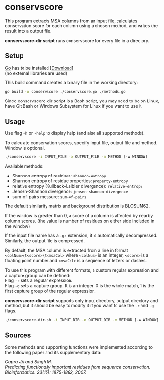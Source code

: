 # conservscore

This program extracts MSA columns from an input file, calculates conservation score for each column using a chosen method, and writes the result into a output file.

**conservscore-dir script** runs conservscore for every file in a directory.


## Setup

[Go](https://golang.org/) has to be installed [[Download]](https://golang.org/dl/) \
(no external libraries are used)

This build command creates a binary file in the working directory:
```sh
go build -o conservscore ./conservscore.go ./methods.go
```

Since conservscore-dir script is a Bash script, you may need to be on Linux, have Git Bash or Windows Subsystem for Linux if you want to use it.


## Usage

Use flag `-h` or `-help` to display help (and also all supported methods).

To calculate conservation scores, specify input file, output file and method. Window is optional.

```sh
./conservscore -i INPUT_FILE -o OUTPUT_FILE -m METHOD [-w WINDOW]
```

Available methods: 
- Shannon entropy of residues: `shannon-entropy`
- Shannon entropy of residue properties: `property-entropy`
- relative entropy (Kullback–Leibler divergence): `relative-entropy`
- Jensen-Shannon divergence: `jensen-shannon-divergence`
- sum-of-pairs measure: `sum-of-pairs`

The default similarity matrix and background distribution is BLOSUM62.

If the window is greater than 0, a score of a column is affected by nearby column scores. (the value is number of residues on either side included in the window)

If the input file name has a `.gz` extension, it is automatically decompressed. Similarly, the output file is compressed. 

By default, the MSA column is extracted from a line in format `<colNum>\t<score>\t<msaCol>` where `<colNum>` is an integer, `<score>` is a floating point number and `<msaCol>` is a sequence of letters or dashes.

To use this program with different formats, a custom regular expression and a capture group can be defined: \
Flag `-r` sets a regular expression. \
Flag `-g` sets a capture group. It is an integer: 0 is the whole match, 1 is the first capture group of the regular expression.

**conservscore-dir script** supports only input directory, output directory and method, but it should be easy to modify it if you want to use the `-r` and `-g` flags.

```sh
./conservscore-dir.sh -i INPUT_DIR -o OUTPUT_DIR -m METHOD [-w WINDOW]
```

## Sources

Some methods and supporting functions were implemented according to the following paper and its supplementary data:

*Capra JA and Singh M. \
Predicting functionally important residues from sequence conservation. \
Bioinformatics. 23(15): 1875-1882, 2007.*
